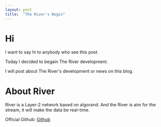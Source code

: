 ```yaml
---
layout: post
title:  "The River's Begin"
---
```


# Hi
I want to say hi to anybody who see this post.

Today I decided to begain The River development.

I will post about The River's development or news on this blog.

# About River
River is a Layer-2 network based on algorand. And the River is aim for the stream, it will make the data be real-time.

Official Github: [Github](https://github.com/TheRiverL2)